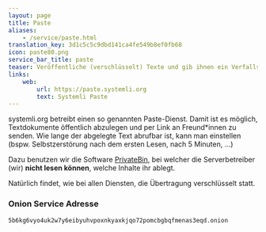 ```yaml
---
layout: page
title: Paste
aliases:
    - /service/paste.html
translation_key: 3d1c5c5c9dbd141ca4fe549b8ef0fb68
icon: paste80.png
service_bar_title: paste
teaser: Veröffentliche (verschlüsselt) Texte und gib ihnen ein Verfallsdatum
links:
    web:
        url: https://paste.systemli.org
        text: Systemli Paste
---
```

systemli.org betreibt einen so genannten Paste-Dienst. Damit ist es möglich, Textdokumente öffentlich abzulegen und per Link an Freund*innen zu senden. Wie lange der abgelegte Text abrufbar ist, kann man einstellen (bspw. Selbstzerstörung nach dem ersten Lesen, nach 5 Minuten, ...)

Dazu benutzen wir die Software [PrivateBin](https://privatebin.info/), bei welcher die Serverbetreiber (wir) **nicht lesen können**, welche Inhalte ihr ablegt.

Natürlich findet, wie bei allen Diensten, die Übertragung verschlüsselt statt.

### Onion Service Adresse

```
5b6kg6vyo4uk2w7y6eibyuhvpoxnkyaxkjqo72pomcbgbqfmenas3eqd.onion
```

